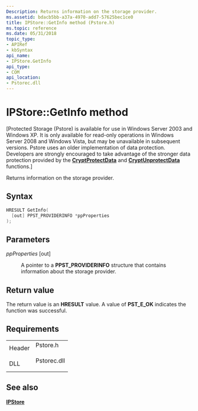 ```yaml
---
Description: Returns information on the storage provider.
ms.assetid: bdacb5bb-a37a-4970-add7-57625bec1ce0
title: IPStore::GetInfo method (Pstore.h)
ms.topic: reference
ms.date: 05/31/2018
topic_type: 
- APIRef
- kbSyntax
api_name: 
- IPStore.GetInfo
api_type: 
- COM
api_location: 
- Pstorec.dll
---
```


# IPStore::GetInfo method

\[Protected Storage (Pstore) is available for use in Windows Server 2003 and Windows XP. It is only available for read-only operations in Windows Server 2008 and Windows Vista, but may be unavailable in subsequent versions. Pstore uses an older implementation of data protection. Developers are strongly encouraged to take advantage of the stronger data protection provided by the [**CryptProtectData**](https://msdn.microsoft.com/library/Aa380261(v=VS.85).aspx) and [**CryptUnprotectData**](https://msdn.microsoft.com/library/Aa380882(v=VS.85).aspx) functions.\]

Returns information on the storage provider.

## Syntax


```C++
HRESULT GetInfo(
  [out] PPST_PROVIDERINFO *ppProperties
);
```



## Parameters

<dl> <dt>

*ppProperties* \[out\]
</dt> <dd>

A pointer to a **PPST\_PROVIDERINFO** structure that contains information about the storage provider.

</dd> </dl>

## Return value

The return value is an **HRESULT** value. A value of **PST\_E\_OK** indicates the function was successful.

## Requirements



|                   |                                                                                        |
|-------------------|----------------------------------------------------------------------------------------|
| Header<br/> | <dl> <dt>Pstore.h</dt> </dl>    |
| DLL<br/>    | <dl> <dt>Pstorec.dll</dt> </dl> |



## See also

<dl> <dt>

[**IPStore**](ipstore.md)
</dt> </dl>

 

 




